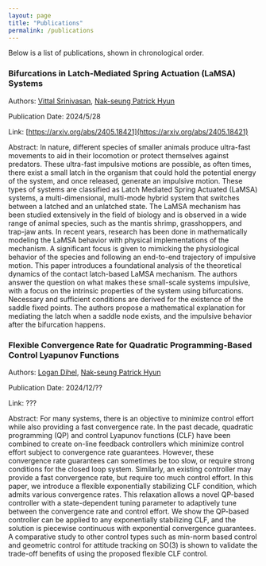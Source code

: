```yaml
---
layout: page
title: "Publications"
permalink: /publications
---
```


Below is a list of publications, shown in chronological order.

### Bifurcations in Latch-Mediated Spring Actuation (LaMSA) Systems

Authors: [Vittal Srinivasan](https://scholar.google.com/citations?user=UbBJuAEAAAAJ&hl=en&oi=ao), [Nak-seung Patrick Hyun](https://scholar.google.com/citations?user=oyeKW9UAAAAJ&hl=en)

Publication Date: 2024/5/28

Link: [https://arxiv.org/abs/2405.18421](https://arxiv.org/abs/2405.18421)

Abstract: In nature, different species of smaller animals produce ultra-fast movements to aid in their locomotion or protect themselves against predators. These ultra-fast impulsive motions are possible, as often times, there exist a small latch in the organism that could hold the potential energy of the system, and once released, generate an impulsive motion. These types of systems are classified as Latch Mediated Spring Actuated (LaMSA) systems, a multi-dimensional, multi-mode hybrid system that switches between a latched and an unlatched state. The LaMSA mechanism has been studied extensively in the field of biology and is observed in a wide range of animal species, such as the mantis shrimp, grasshoppers, and trap-jaw ants. In recent years, research has been done in mathematically modeling the LaMSA behavior with physical implementations of the mechanism. A significant focus is given to mimicking the physiological behavior of the species and following an end-to-end trajectory of impulsive motion. This paper introduces a foundational analysis of the theoretical dynamics of the contact latch-based LaMSA mechanism. The authors answer the question on what makes these small-scale systems impulsive, with a focus on the intrinsic properties of the system using bifurcations. Necessary and sufficient conditions are derived for the existence of the saddle fixed points. The authors propose a mathematical explanation for mediating the latch when a saddle node exists, and the impulsive behavior after the bifurcation happens.

### Flexible Convergence Rate for Quadratic Programming-Based Control Lyapunov Functions

Authors: [Logan Dihel](https://scholar.google.com/citations?user=yT-xnPcAAAAJ&hl=en&oi=ao), [Nak-seung Patrick Hyun](https://scholar.google.com/citations?user=oyeKW9UAAAAJ&hl=en)

Publication Date: 2024/12/??

Link: ???

Abstract: For many systems, there is an objective to minimize control effort while also providing a fast convergence rate. In the past decade, quadratic programming (QP) and control Lyapunov functions (CLF) have been combined to create on-line feedback controllers which minimize control effort subject to convergence rate guarantees. However, these convergence rate guarantees can sometimes be too slow, or require strong conditions for the closed loop system. Similarly, an existing controller may provide a fast convergence rate, but require too much control effort. In this paper, we introduce a flexible exponentially stabilizing CLF condition, which admits various convergence rates. This relaxation allows a novel QP-based controller with a state-dependent tuning parameter to adaptively tune between the convergence rate and control effort. We show the QP-based controller can be applied to any exponentially stabilizing CLF, and the solution is piecewise continuous with exponential convergence guarantees. A comparative study to other control types such as min-norm based control and geometric control for attitude tracking on SO(3) is shown to validate the trade-off benefits of using the proposed flexible CLF control.

